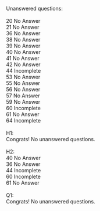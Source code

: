 Unanswered questions:<br /><br />20 No Answer<br />21 No Answer<br />36 No Answer<br />38 No Answer<br />39 No Answer<br />40 No Answer<br />41 No Answer<br />42 No Answer<br />44 Incomplete<br />53 No Answer<br />55 No Answer<br />56 No Answer<br />57 No Answer<br />59 No Answer<br />60 Incomplete<br />61 No Answer<br />64 Incomplete<br /><br />H1:<br />Congrats! No unanswered questions.<br /><br />H2:<br />40 No Answer<br />36 No Answer<br />44 Incomplete<br />60 Incomplete<br />61 No Answer<br /><br />Q1:<br />Congrats! No unanswered questions.<br /><br />